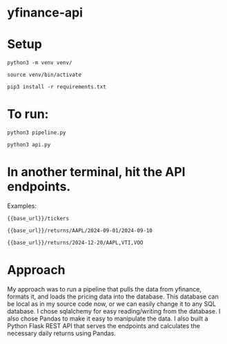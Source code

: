 # yfinance-api

# Setup
```python3 -m venv venv/```

```source venv/bin/activate```

```pip3 install -r requirements.txt```


# To run:
```python3 pipeline.py```

```python3 api.py```

# In another terminal, hit the API endpoints.
Examples:

```{{base_url}}/tickers```

```{{base_url}}/returns/AAPL/2024-09-01/2024-09-10```

```{{base_url}}/returns/2024-12-20/AAPL,VTI,VOO```

# Approach
My approach was to run a pipeline that pulls the data from yfinance,
formats it, and loads the pricing data into the database. This database
can be local as in my source code now, or we can easily change it to any
SQL database. I chose sqlalchemy for easy reading/writing from the database. I also chose Pandas to make it easy to manipulate the data.
I also built a Python Flask REST API that serves the endpoints and calculates
the necessary daily returns using Pandas.


